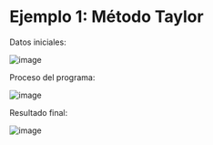 # Ejemplo 1: Método Taylor

Datos iniciales:

![image](https://github.com/22030130/Numerical-Methods-/assets/147437999/a9fd6cac-50fc-4e19-8e89-4d05dc2dc1b9)

Proceso del programa:

![image](https://github.com/22030130/Numerical-Methods-/assets/147437999/f2e5bcde-e1bf-4080-a0c3-fe4d66424bad)

Resultado final:

![image](https://github.com/22030130/Numerical-Methods-/assets/147437999/18291550-1fae-442b-8173-af0d5f39d883)



